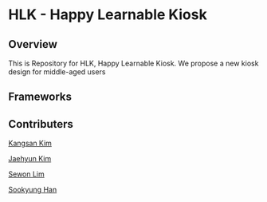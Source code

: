 # HLK - Happy Learnable Kiosk

## Overview
This is Repository for HLK, Happy Learnable Kiosk. We propose a new kiosk design for middle-aged users

## Frameworks

## Contributers
[Kangsan Kim](https://github.com/KangsanKim07)

[Jaehyun Kim](https://github.com/Jennyjaen)

[Sewon Lim](https://github.com/sewon0918)

[Sookyung Han](https://github.com/suplookie)
